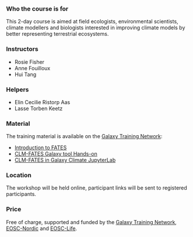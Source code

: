 
### Who the course is for

This 2-day course is aimed at field ecologists, environmental scientists, climate modellers and biologists interested in improving climate models by better representing terrestrial ecosystems. 

### Instructors

- Rosie Fisher
- Anne Fouilloux
- Hui Tang


### Helpers

- Elin Cecilie Ristorp Aas
- Lasse Torben Keetz

### Material

The training material is available on the [Galaxy Training Network](https://training.galaxyproject.org/):
 
 - [Introduction to FATES](https://training.galaxyproject.org/training-material/topics/climate/tutorials/fates/slides.html)
 - [CLM-FATES Galaxy tool Hands-on](https://training.galaxyproject.org/training-material/topics/climate/tutorials/fates/tutorial.html)
 - [CLM-FATES in Galaxy Climate JupyterLab](https://training.galaxyproject.org/training-material/topics/climate/tutorials/fates-jupyterlab/tutorial.html)


### Location

The workshop will be held online, participant links will be sent to
registered participants. 

### Price

Free of charge, supported and funded by the [Galaxy Training Network](https://galaxyproject.org/teach/gtn/), [EOSC-Nordic](https://www.eosc-nordic.eu/) and [EOSC-Life](https://www.eosc-life.eu/).

